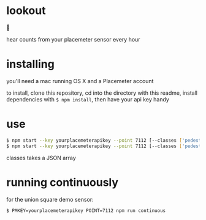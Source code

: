 # lookout

👀

hear counts from your placemeter sensor every hour

# installing

you'll need a mac running OS X and a Placemeter account

to install, clone this repository, cd into the directory with this readme, install dependencies with `$ npm install`, then have your api key handy

# use
``` sh
$ npm start --key yourplacemeterapikey --point 7112 [--classes ['pedestrians']]
$ npm start --key yourplacemeterapikey --point 7112 [--classes ['pedestrians']]
```
classes takes a JSON array

# running continuously

for the union square demo sensor:
``` sh
$ PMKEY=yourplacemeterapikey POINT=7112 npm run continuous
```


